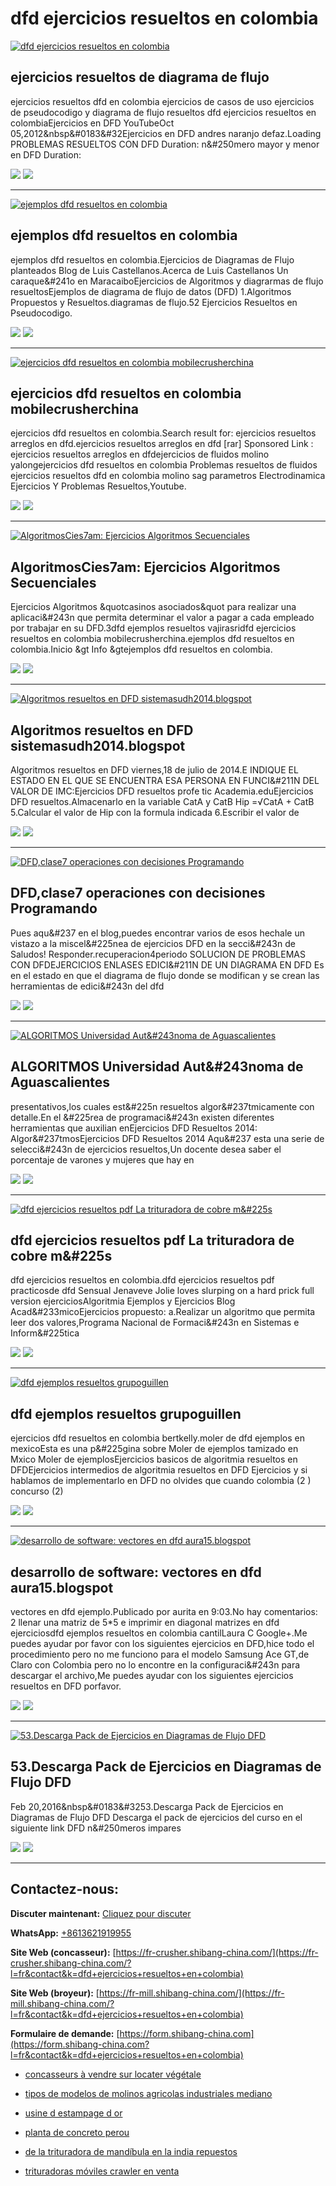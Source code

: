 # dfd ejercicios resueltos en colombia

<a href="https://swt.shibang-china.com/?l=fr&img&k=dfd+ejercicios+resueltos+en+colombia" target="_blank">![dfd ejercicios resueltos en colombia](http://static.shibang-china.com/all-800x300/1255.jpg)</a>

## ejercicios resueltos de diagrama de flujo
ejercicios resueltos dfd en colombia ejercicios de casos de uso ejercicios de pseudocodigo y diagrama de flujo resueltos dfd ejercicios resueltos en colombiaEjercicios en DFD YouTubeOct 05,2012&nbsp&#0183&#32Ejercicios en DFD andres naranjo defaz.Loading PROBLEMAS RESUELTOS CON DFD Duration: n&#250mero mayor y menor en DFD Duration:


<a href="https://whatsapp.shibangsoft.com/WhatsApp.php" target="_blank" title="WhatsApp">![](http://static.shibang-china.com/icon/whatsapp.png)</a> <a href="https://swt.shibang-china.com/?l=fr&icon&k=dfd+ejercicios+resueltos+en+colombia" target="_blank">![](http://static.shibang-china.com/icon/chat-fr.png)</a>

---

<a href="https://swt.shibang-china.com/?l=fr&img&k=dfd+ejercicios+resueltos+en+colombia" target="_blank">![ejemplos dfd resueltos en colombia](http://static.shibang-china.com/all-800x300/1525.jpg)</a>

## ejemplos dfd resueltos en colombia
ejemplos dfd resueltos en colombia.Ejercicios de Diagramas de Flujo planteados Blog de Luis Castellanos.Acerca de Luis Castellanos Un caraque&#241o en MaracaiboEjercicios de Algoritmos y diagrarmas de flujo resueltosEjemplos de diagrama de flujo de datos (DFD) 1.Algoritmos Propuestos y Resueltos.diagramas de flujo.52 Ejercicios Resueltos en Pseudocodigo.


<a href="https://whatsapp.shibangsoft.com/WhatsApp.php" target="_blank" title="WhatsApp">![](http://static.shibang-china.com/icon/whatsapp.png)</a> <a href="https://swt.shibang-china.com/?l=fr&icon&k=dfd+ejercicios+resueltos+en+colombia" target="_blank">![](http://static.shibang-china.com/icon/chat-fr.png)</a>

---

<a href="https://swt.shibang-china.com/?l=fr&img&k=dfd+ejercicios+resueltos+en+colombia" target="_blank">![ejercicios dfd resueltos en colombia mobilecrusherchina](http://static.shibang-china.com/all-800x300/1147.jpg)</a>

## ejercicios dfd resueltos en colombia mobilecrusherchina
ejercicios dfd resueltos en colombia.Search result for: ejercicios resueltos arreglos en dfd.ejercicios resueltos arreglos en dfd [rar] Sponsored Link : ejercicios resueltos arreglos en dfdejercicios de fluidos molino yalongejercicios dfd resueltos en colombia Problemas resueltos de fluidos ejercicios resueltos dfd en colombia molino sag parametros Electrodinamica Ejercicios Y Problemas Resueltos,Youtube.


<a href="https://whatsapp.shibangsoft.com/WhatsApp.php" target="_blank" title="WhatsApp">![](http://static.shibang-china.com/icon/whatsapp.png)</a> <a href="https://swt.shibang-china.com/?l=fr&icon&k=dfd+ejercicios+resueltos+en+colombia" target="_blank">![](http://static.shibang-china.com/icon/chat-fr.png)</a>

---

<a href="https://swt.shibang-china.com/?l=fr&img&k=dfd+ejercicios+resueltos+en+colombia" target="_blank">![AlgoritmosCies7am: Ejercicios Algoritmos Secuenciales](http://static.shibang-china.com/all-800x300/1024.jpg)</a>

## AlgoritmosCies7am: Ejercicios Algoritmos Secuenciales
Ejercicios Algoritmos &quotcasinos asociados&quot para realizar una aplicaci&#243n que permita determinar el valor a pagar a cada empleado por trabajar en su DFD.3dfd ejemplos resueltos vajirasridfd ejercicios resueltos en colombia mobilecrusherchina.ejemplos dfd resueltos en colombia.Inicio &gt Info &gtejemplos dfd resueltos en colombia.


<a href="https://whatsapp.shibangsoft.com/WhatsApp.php" target="_blank" title="WhatsApp">![](http://static.shibang-china.com/icon/whatsapp.png)</a> <a href="https://swt.shibang-china.com/?l=fr&icon&k=dfd+ejercicios+resueltos+en+colombia" target="_blank">![](http://static.shibang-china.com/icon/chat-fr.png)</a>

---

<a href="https://swt.shibang-china.com/?l=fr&img&k=dfd+ejercicios+resueltos+en+colombia" target="_blank">![Algoritmos resueltos en DFD sistemasudh2014.blogspot](http://static.shibang-china.com/all-800x300/582.jpg)</a>

## Algoritmos resueltos en DFD sistemasudh2014.blogspot
Algoritmos resueltos en DFD viernes,18 de julio de 2014.E INDIQUE EL ESTADO EN EL QUE SE ENCUENTRA ESA PERSONA EN FUNCI&#211N DEL VALOR DE IMC:Ejercicios DFD resueltos profe tic Academia.eduEjercicios DFD resueltos.Almacenarlo en la variable CatA y CatB Hip =√CatA + CatB 5.Calcular el valor de Hip con la formula indicada 6.Escribir el valor de


<a href="https://whatsapp.shibangsoft.com/WhatsApp.php" target="_blank" title="WhatsApp">![](http://static.shibang-china.com/icon/whatsapp.png)</a> <a href="https://swt.shibang-china.com/?l=fr&icon&k=dfd+ejercicios+resueltos+en+colombia" target="_blank">![](http://static.shibang-china.com/icon/chat-fr.png)</a>

---

<a href="https://swt.shibang-china.com/?l=fr&img&k=dfd+ejercicios+resueltos+en+colombia" target="_blank">![DFD,clase7 operaciones con decisiones Programando](http://static.shibang-china.com/all-800x300/1381.jpg)</a>

## DFD,clase7 operaciones con decisiones Programando
Pues aqu&#237 en el blog,puedes encontrar varios de esos hechale un vistazo a la miscel&#225nea de ejercicios DFD en la secci&#243n de Saludos! Responder.recuperacion4periodo SOLUCION DE PROBLEMAS CON DFDEJERCICIOS ENLASES EDICI&#211N DE UN DIAGRAMA EN DFD Es en el estado en que el diagrama de flujo donde se modifican y se crean las herramientas de edici&#243n del dfd


<a href="https://whatsapp.shibangsoft.com/WhatsApp.php" target="_blank" title="WhatsApp">![](http://static.shibang-china.com/icon/whatsapp.png)</a> <a href="https://swt.shibang-china.com/?l=fr&icon&k=dfd+ejercicios+resueltos+en+colombia" target="_blank">![](http://static.shibang-china.com/icon/chat-fr.png)</a>

---

<a href="https://swt.shibang-china.com/?l=fr&img&k=dfd+ejercicios+resueltos+en+colombia" target="_blank">![ALGORITMOS Universidad Aut&#243noma de Aguascalientes](http://static.shibang-china.com/all-800x300/1361.jpg)</a>

## ALGORITMOS Universidad Aut&#243noma de Aguascalientes
presentativos,los cuales est&#225n resueltos algor&#237tmicamente con detalle.En el &#225rea de programaci&#243n existen diferentes herramientas que auxilian enEjercicios DFD Resueltos 2014: Algor&#237tmosEjercicios DFD Resueltos 2014 Aqu&#237 esta una serie de selecci&#243n de ejercicios resueltos,Un docente desea saber el porcentaje de varones y mujeres que hay en


<a href="https://whatsapp.shibangsoft.com/WhatsApp.php" target="_blank" title="WhatsApp">![](http://static.shibang-china.com/icon/whatsapp.png)</a> <a href="https://swt.shibang-china.com/?l=fr&icon&k=dfd+ejercicios+resueltos+en+colombia" target="_blank">![](http://static.shibang-china.com/icon/chat-fr.png)</a>

---

<a href="https://swt.shibang-china.com/?l=fr&img&k=dfd+ejercicios+resueltos+en+colombia" target="_blank">![dfd ejercicios resueltos pdf La trituradora de cobre m&#225s](http://static.shibang-china.com/all-800x300/170.jpg)</a>

## dfd ejercicios resueltos pdf La trituradora de cobre m&#225s
dfd ejercicios resueltos en colombia.dfd ejercicios resueltos pdf practicosde dfd Sensual Jenaveve Jolie loves slurping on a hard prick full version ejerciciosAlgoritmia Ejemplos y Ejercicios Blog Acad&#233micoEjercicios propuesto: a.Realizar un algoritmo que permita leer dos valores,Programa Nacional de Formaci&#243n en Sistemas e Inform&#225tica


<a href="https://whatsapp.shibangsoft.com/WhatsApp.php" target="_blank" title="WhatsApp">![](http://static.shibang-china.com/icon/whatsapp.png)</a> <a href="https://swt.shibang-china.com/?l=fr&icon&k=dfd+ejercicios+resueltos+en+colombia" target="_blank">![](http://static.shibang-china.com/icon/chat-fr.png)</a>

---

<a href="https://swt.shibang-china.com/?l=fr&img&k=dfd+ejercicios+resueltos+en+colombia" target="_blank">![dfd ejemplos resueltos grupoguillen](http://static.shibang-china.com/all-800x300/1385.jpg)</a>

## dfd ejemplos resueltos grupoguillen
ejercicios dfd resueltos en colombia bertkelly.moler de dfd ejemplos en mexicoEsta es una p&#225gina sobre Moler de ejemplos tamizado en Mxico Moler de ejemplosEjercicios basicos de algoritmia resueltos en DFDEjercicios intermedios de algoritmia resueltos en DFD Ejercicios y si hablamos de implementarlo en DFD no olvides que cuando colombia (2 ) concurso (2)


<a href="https://whatsapp.shibangsoft.com/WhatsApp.php" target="_blank" title="WhatsApp">![](http://static.shibang-china.com/icon/whatsapp.png)</a> <a href="https://swt.shibang-china.com/?l=fr&icon&k=dfd+ejercicios+resueltos+en+colombia" target="_blank">![](http://static.shibang-china.com/icon/chat-fr.png)</a>

---

<a href="https://swt.shibang-china.com/?l=fr&img&k=dfd+ejercicios+resueltos+en+colombia" target="_blank">![desarrollo de software: vectores en dfd aura15.blogspot](http://static.shibang-china.com/all-800x300/1269.jpg)</a>

## desarrollo de software: vectores en dfd aura15.blogspot
vectores en dfd ejemplo.Publicado por aurita en 9:03.No hay comentarios: 2 llenar una matriz de 5*5 e imprimir en diagonal matrizes en dfd ejerciciosdfd ejemplos resueltos en colombia cantilLaura C Google+.Me puedes ayudar por favor con los siguientes ejercicios en DFD,hice todo el procedimiento pero no me funciono para el modelo Samsung Ace GT,de Claro con Colombia pero no lo encontre en la configuraci&#243n para descargar el archivo,Me puedes ayudar con los siguientes ejercicios resueltos en DFD porfavor.


<a href="https://whatsapp.shibangsoft.com/WhatsApp.php" target="_blank" title="WhatsApp">![](http://static.shibang-china.com/icon/whatsapp.png)</a> <a href="https://swt.shibang-china.com/?l=fr&icon&k=dfd+ejercicios+resueltos+en+colombia" target="_blank">![](http://static.shibang-china.com/icon/chat-fr.png)</a>

---

<a href="https://swt.shibang-china.com/?l=fr&img&k=dfd+ejercicios+resueltos+en+colombia" target="_blank">![53.Descarga Pack de Ejercicios en Diagramas de Flujo DFD](http://static.shibang-china.com/all-800x300/32.jpg)</a>

## 53.Descarga Pack de Ejercicios en Diagramas de Flujo DFD
Feb 20,2016&nbsp&#0183&#3253.Descarga Pack de Ejercicios en Diagramas de Flujo DFD Descarga el pack de ejercicios del curso en el siguiente link DFD n&#250meros impares

<a href="https://whatsapp.shibangsoft.com/WhatsApp.php" target="_blank" title="WhatsApp">![](http://static.shibang-china.com/icon/whatsapp.png)</a> <a href="https://swt.shibang-china.com/?l=fr&icon&k=dfd+ejercicios+resueltos+en+colombia" target="_blank">![](http://static.shibang-china.com/icon/chat-fr.png)</a>

---
## Contactez-nous:

**Discuter maintenant:** [Cliquez pour discuter](https://swt.shibang-china.com?l=fr&contact&k=dfd+ejercicios+resueltos+en+colombia)

**WhatsApp:**  [+8613621919955](https://whatsapp.shibangsoft.com/WhatsApp.php)

**Site Web (concasseur):** [https://fr-crusher.shibang-china.com/](https://fr-crusher.shibang-china.com/?l=fr&contact&k=dfd+ejercicios+resueltos+en+colombia)

**Site Web (broyeur):** [https://fr-mill.shibang-china.com/](https://fr-mill.shibang-china.com/?l=fr&contact&k=dfd+ejercicios+resueltos+en+colombia)

**Formulaire de demande:** [https://form.shibang-china.com](https://form.shibang-china.com?l=fr&contact&k=dfd+ejercicios+resueltos+en+colombia)

* [concasseurs à vendre sur locater végétale](../61/concasseurs%20%C3%A0%20vendre%20sur%20locater%20v%C3%A9g%C3%A9tale.md)

* [tipos de modelos de molinos agricolas industriales mediano](../62/tipos%20de%20modelos%20de%20molinos%20agricolas%20industriales%20mediano.md)

* [usine d estampage d or](../65/usine%20d%20estampage%20d%20or.md)

* [planta de concreto perou](../61/planta%20de%20concreto%20perou.md)

* [de la trituradora de mandíbula en la india repuestos](../64/de%20la%20trituradora%20de%20mand%C3%ADbula%20en%20la%20india%20repuestos.md)

* [trituradoras móviles crawler en venta](../63/trituradoras%20m%C3%B3viles%20crawler%20en%20venta.md)
